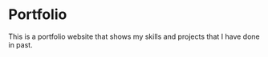 # Portfolio
This is a portfolio website that shows my skills and projects that I have done in past.
